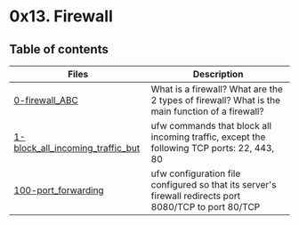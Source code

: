 # 0x13. Firewall

## Table of contents
Files | Description
----- | -----------
[0-firewall_ABC](./0-firewall_ABC) | What is a firewall? What are the 2 types of firewall? What is the main function of a firewall?
[1-block_all_incoming_traffic_but](./0-block_all_incoming_traffic_but) | ufw commands that block all incoming traffic, except the following TCP ports: 22, 443, 80
[100-port_forwarding](./100-port_forwarding) | ufw configuration file configured so that its server's firewall redirects port 8080/TCP to port 80/TCP
